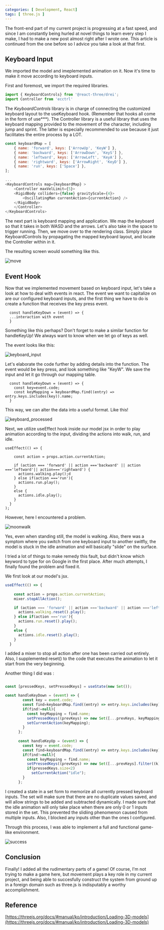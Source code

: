 ```yaml
---
categories: [ Development, React]
tags: [ three.js ] 
---
```


The front-end part of my current project is progressing at a fast speed, and since I am constantly being hurled at novel things to learn every step I make, I had to make a new post almost right after I wrote one. This article is continued from the one before so I advice you take a look at that first. 

## Keyboard Input

We imported the model and imeplemented animation on it. Now it's time to make it move according to keyboard inputs. 

First and foremost, we import the required libraries.

```javascript
import { KeyboardControls} from '@react-three/drei';
import Controller from 'ecctrl'
```
The <i>KeyboardControls</i> library is in charge of connecting the customized keyboard layout to the useKeyboard hook. (Remember that hooks all come in the form of use***). The Controller library is a useful library that uses the keyboard mapping provided to the movement of the character, including jump and sprint. The latter is especially recommended to use because it just facilitates the entire process by a LOT.

```js
const keyboardMap = [
    { name: 'forward', keys: ['ArrowUp', 'KeyW'] },
    { name: 'backward', keys: ['ArrowDown', 'KeyS'] },
    { name: 'leftward', keys: ['ArrowLeft', 'KeyA'] },
    { name: 'rightward', keys: ['ArrowRight', 'KeyD'] },
    { name: 'run', keys: ['Space'] },
];

...
<KeyboardControls map={keyboardMap} >
    <Controller maxVelLimit={5}>
    <RigidBody colliders={false} gravityScale={4}>
        <OscillatingMan currentAction={currentAction} /> 
    </RigidBody>
    </Controller>
</KeyboardControls>


```

The next part is keyboard mapping and application. We map the keyboard so that it takes in both WASD and the arrows. Let's also take in the space to trigger running. Then, we move over to the rendering class. Simply place KeyboardControls by propagating the mapped keyboard layout, and locate the Controller within in it. 

The resulting screen would something like this.

![move](https://github.com/govltjsdnd24/govltjsdnd24.github.io/assets/38126462/0f3478e8-fdf9-4bda-b0c7-e4be83f10549)

## Event Hook

Now that we implemented movement based on keyboard input, let's take a look at how to deal with events in react. The event we want to capitalize on are our configured keyboard inputs, and the first thing we have to do is create a function that receives the key press event.

```JS
  const handleKeyDown = (event) => {
  ...interaction with event
  }
```
Something like this perhaps? Don't forget to make a similar function for handleKeyUp! We always want to know when we let go of keys as well.

The event looks like this:

![keyboard_input](https://github.com/govltjsdnd24/govltjsdnd24.github.io/assets/38126462/aa097d93-7c9c-4dcb-bb9e-bd696a6bedb7)

Let's elaborate the code further by adding details into the function. The event would be key press, and look something like "KeyW". We save the input and let it go through our mapping table.

```JS
  const handleKeyDown = (event) => {
    const key=event.code;
    const keyMapping = keyboardMap.find((entry) => entry.keys.includes(key)).name;
  }
```

This way, we can alter the data into a useful format. Like this!

![keyboard_processed](https://github.com/govltjsdnd24/govltjsdnd24.github.io/assets/38126462/13807ea3-fffb-4d56-970a-911bcea450ea)

Next, we utilize useEffect hook inside our model jsx in order to play animation according to the input, dividing the actions into walk, run, and idle.

```JS
useEffect(() => {
    
    const action = props.action.currentAction;

    if (action === 'forward' || action ==='backward' || action ==='leftward'|| action==='rightward') {
      actions.walking.play();d
    } else if(action ==='run'){
      actions.run.play();
    }
    else {
      actions.idle.play();
    }
  }
);
```

However, here I encountered a problem. 

![moonwalk](https://github.com/govltjsdnd24/govltjsdnd24.github.io/assets/38126462/630f6bbd-a934-49e8-8699-b482da92666d)

Yes, even when standing still, the model is walking. Also, there was a symptom where you switch from one keyboard input to another switfly, the model is stuck in the idle animation and will basically "slide" on the surface. 

I tried a lot of things to make remedy this fault, but didn't know which keyword to type for on Google in the first place. After much attempts, I finally found the problem and fixed it.

We first look at our model's jsx.
```js
useEffect(() => {
    
    const action = props.action.currentAction;
    mixer.stopAllAction();

    if (action === 'forward' || action ==='backward' || action ==='leftward'|| action==='rightward') {
      actions.walking.reset().play();
    } else if(action ==='run'){
      actions.run.reset().play();
    }
    else {
      actions.idle.reset().play();
    }
  }

```

I added a mixer to stop all action after one has been carried out entirely. Also, I supplemented reset() to the code that executes the animation to let it start from the very beginning.

Another thing I did was :

```js

const [pressedKeys, setPressedKeys] = useState(new Set());

const handleKeyDown = (event) => {
        const key = event.code;
        const find=keyboardMap.find((entry) => entry.keys.includes(key))
        if(find!=null){
          const keyMapping = find.name;
          setPressedKeys((prevKeys) => new Set([...prevKeys, keyMapping]));
          setCurrentAction(keyMapping);
        }
      };
      
      const handleKeyUp = (event) => {
        const key = event.code;
        const find=keyboardMap.find((entry) => entry.keys.includes(key))
        if(find!=null){
          const keyMapping = find.name;
          setPressedKeys((prevKeys) => new Set([...prevKeys].filter((k) => k !== keyMapping)));
          if(pressedKeys.size<2)
            setCurrentAction("idle");
        }
      };

```

I created a state in a set form to memorize all currently pressed keyboard inputs. The set will make sure that there are no duplicate values saved, and will allow strings to be added and subtracted dynamically. I made sure that the idle animation will only take place when there are only 0 or 1 inputs stored in the set. This prevented the slidiing phenomenon caused from multiple inputs. Also, I blocked any inputs other than the ones I configured.

Through this process, I was able to implement a full and functional game-like environment.

![success](https://github.com/govltjsdnd24/govltjsdnd24.github.io/assets/38126462/5256d733-9a48-46cd-b122-12cec8f8116a)

## Conclusion 
Finally! I added all the rudimentary parts of a game! Of course, I'm not trying to make a game here, but movement plays a key role in my current project, and being able to succesfully construct the system from ground up in a foreign domain such as three.js is indisputably a worthy accomplishment.

## Reference
[https://threejs.org/docs/#manual/ko/introduction/Loading-3D-models](https://threejs.org/docs/#manual/ko/introduction/Loading-3D-models)





